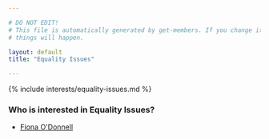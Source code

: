 ```yaml
---

# DO NOT EDIT!
# This file is automatically generated by get-members. If you change it, bad
# things will happen.

layout: default
title: "Equality Issues"

---
```


{% include interests/equality-issues.md %}

### Who is interested in Equality Issues?


* [Fiona O'Donnell](members/fiona-odonnell.html)
